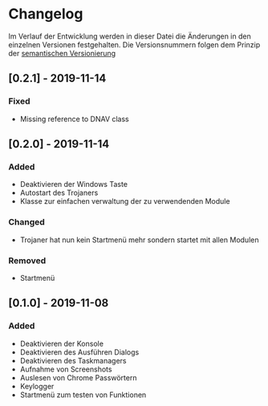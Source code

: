 # Changelog

Im Verlauf der Entwicklung werden in dieser Datei die Änderungen in den einzelnen Versionen festgehalten. Die Versionsnummern folgen dem Prinzip der [semantischen Versionierung](https://semver.org)

## [0.2.1] - 2019-11-14

### Fixed
- Missing reference to DNAV class

## [0.2.0] - 2019-11-14

### Added
- Deaktivieren der Windows Taste
- Autostart des Trojaners
- Klasse zur einfachen verwaltung der zu verwendenden Module

### Changed
- Trojaner hat nun kein Startmenü mehr sondern startet mit allen Modulen

### Removed
- Startmenü

## [0.1.0] - 2019-11-08

### Added
- Deaktivieren der Konsole
- Deaktivieren des Ausführen Dialogs
- Deaktivieren des Taskmanagers
- Aufnahme von Screenshots
- Auslesen von Chrome Passwörtern
- Keylogger
- Startmenü zum testen von Funktionen